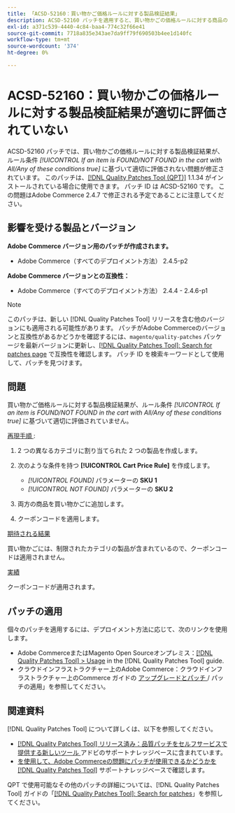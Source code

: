 ```yaml
---
title: 「ACSD-52160：買い物かご価格ルールに対する製品検証結果」
description: ACSD-52160 パッチを適用すると、買い物かごの価格ルールに対する商品の検証結果がルール条件*[!UICONTROL If an item is FOUND/NOT FOUND in the cart with All/Any of these conditions true]*に基づいて適切に評価されないAdobe Commerceの問題を修正できます。
exl-id: a371c539-4440-4c84-baa4-774c32f66e41
source-git-commit: 7718a835e343ae7da9ff79f690503b4ee1d140fc
workflow-type: tm+mt
source-wordcount: '374'
ht-degree: 0%

---
```


# ACSD-52160：買い物かごの価格ルールに対する製品検証結果が適切に評価されていない

ACSD-52160 パッチでは、買い物かごの価格ルールに対する製品検証結果が、ルール条件 *[!UICONTROL If an item is FOUND/NOT FOUND in the cart with All/Any of these conditions true]* に基づいて適切に評価されない問題が修正されています。 このパッチは、[[!DNL Quality Patches Tool (QPT)]](/help/announcements/adobe-commerce-announcements/magento-quality-patches-released-new-tool-to-self-serve-quality-patches.md) 1.1.34 がインストールされている場合に使用できます。 パッチ ID は ACSD-52160 です。 この問題はAdobe Commerce 2.4.7 で修正される予定であることに注意してください。

## 影響を受ける製品とバージョン

**Adobe Commerce バージョン用のパッチが作成されます。**

* Adobe Commerce（すべてのデプロイメント方法） 2.4.5-p2

**Adobe Commerce バージョンとの互換性：**

* Adobe Commerce（すべてのデプロイメント方法） 2.4.4 - 2.4.6-p1

>[!NOTE]
>
>このパッチは、新しい [!DNL Quality Patches Tool] リリースを含む他のバージョンにも適用される可能性があります。 パッチがAdobe Commerceのバージョンと互換性があるかどうかを確認するには、`magento/quality-patches` パッケージを最新バージョンに更新し、[[!DNL Quality Patches Tool]: Search for patches page](https://experienceleague.adobe.com/tools/commerce-quality-patches/index.html) で互換性を確認します。 パッチ ID を検索キーワードとして使用して、パッチを見つけます。

## 問題

買い物かご価格ルールに対する製品検証結果が、ルール条件 *[!UICONTROL If an item is FOUND/NOT FOUND in the cart with All/Any of these conditions true]* に基づいて適切に評価されていません。

<u> 再現手順 </u>:

1. 2 つの異なるカテゴリに割り当てられた 2 つの製品を作成します。
1. 次のような条件を持つ **[!UICONTROL Cart Price Rule]** を作成します。

   * *[!UICONTROL FOUND]* パラメーターの **SKU 1**
   * *[!UICONTROL NOT FOUND]* パラメーターの **SKU 2**

1. 両方の商品を買い物かごに追加します。
1. クーポンコードを適用します。

<u> 期待される結果 </u>

買い物かごには、制限されたカテゴリの製品が含まれているので、クーポンコードは適用されません。

<u> 実績 </u>

クーポンコードが適用されます。

## パッチの適用

個々のパッチを適用するには、デプロイメント方法に応じて、次のリンクを使用します。

* Adobe CommerceまたはMagento Open Sourceオンプレミス：[[!DNL Quality Patches Tool] > Usage](<https://experienceleague.adobe.com/docs/commerce-operations/tools/quality-patches-tool/usage.html>) in the [!DNL Quality Patches Tool] guide.
* クラウドインフラストラクチャー上のAdobe Commerce：クラウドインフラストラクチャー上のCommerce ガイドの [ アップグレードとパッチ ](https://experienceleague.adobe.com/docs/commerce-cloud-service/user-guide/develop/upgrade/apply-patches.html)/ パッチの適用」を参照してください。

## 関連資料

[!DNL Quality Patches Tool] について詳しくは、以下を参照してください。

* [[!DNL Quality Patches Tool]  リリース済み：品質パッチをセルフサービスで提供する新しいツール ](/help/announcements/adobe-commerce-announcements/magento-quality-patches-released-new-tool-to-self-serve-quality-patches.md) アドビのサポートナレッジベースに含まれています。
* [ を使用して、Adobe Commerceの問題にパッチが使用できるかどうかを  [!DNL Quality Patches Tool]](/help/support-tools/patches-available-in-qpt-tool/check-patch-for-magento-issue-with-magento-quality-patches.md) サポートナレッジベースで確認します。

QPT で使用可能なその他のパッチの詳細については、[!DNL Quality Patches Tool] ガイドの「[[!DNL Quality Patches Tool]: Search for patches](<https://experienceleague.adobe.com/tools/commerce-quality-patches/index.html>)」を参照してください。
